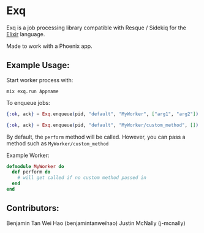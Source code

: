 # Exq

Exq is a job processing library compatible with Resque / Sidekiq for the [Elixir](http://elixir-lang.org) language.

Made to work with a Phoenix app.

## Example Usage:

Start worker process with:

`mix exq.run Appname`

To enqueue jobs:

```elixir
{:ok, ack} = Exq.enqueue(pid, "default", "MyWorker", ["arg1", "arg2"])

{:ok, ack} = Exq.enqueue(pid, "default", "MyWorker/custom_method", [])
```

By default, the `perform` method will be called.  However, you can pass a method such as `MyWorker/custom_method`

Example Worker:
```elixir
defmodule MyWorker do
  def perform do
    # will get called if no custom method passed in
  end
end
```

## Contributors:

Benjamin Tan Wei Hao (benjamintanweihao)
Justin McNally  (j-mcnally)
